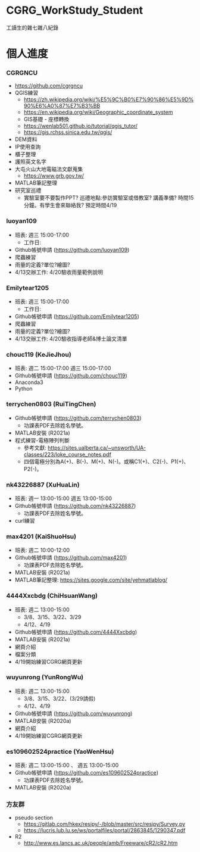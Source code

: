# CGRG_WorkStudy_Student
工讀生的雜七雜八紀錄

# 個人進度

### CGRGNCU
  + https://github.com/cgrgncu
  + QGIS練習
    + https://zh.wikipedia.org/wiki/%E5%9C%B0%E7%90%86%E5%9D%90%E6%A0%87%E7%B3%BB
    + https://en.wikipedia.org/wiki/Geographic_coordinate_system
    + GIS基礎 - 座標轉換
    + https://wenlab501.github.io/tutorial/qgis_tutor/
    + https://gis.rchss.sinica.edu.tw/qgis/
  + DEM資料
  + IP使用查詢
  + 櫃子整理
  + 護照英文名字
  + 大屯火山大地電磁法文獻蒐集 
    + https://www.grb.gov.tw/ 
  + MATLAB筆記整理
  + 研究室巡禮
    + 實驗室要不要製作PPT? 巡禮地點:參訪實驗室或借教室? 講義準備? 時間15分鐘。有學生會來聯絡我? 預定時間4/19

### luoyan109
  + 班表: 週三 15:00-17:00
    + 工作日:
  + Github帳號申請 (https://github.com/luoyan109)
  + 爬蟲練習
  + 雨量的定義?單位?繪圖?
  + 4/13交辦工作: 4/20驗收雨量範例說明

### Emilytear1205
  + 班表: 週三 15:00-17:00
    + 工作日: 
  + Github帳號申請 (https://github.com/Emilytear1205)
  + 爬蟲練習
  + 雨量的定義?單位?繪圖?
  + 4/13交辦工作: 4/20驗收指導老師&博士論文清單

### chouc119 (KeJieJhou)
  + 班表: 週二 15:00-17:00 週三 15:00-17:00
  + Github帳號申請 (https://github.com/chouc119)
  + Anaconda3
  + Python

### terrychen0803 (RuiTingChen)  
  + Github帳號申請 (https://github.com/terrychen0803)
    + 功課表PDF去除姓名學號。
  + MATLAB安裝 (R2021a)
  + 程式練習-電極陣列判斷
    + 參考文獻: https://sites.ualberta.ca/~unsworth/UA-classes/223/loke_course_notes.pdf
    + 四個電極分別為A(+)、B(-)、M(+)、N(-)。或稱C1(+)、C2(-)、P1(+)、P2(-)。

### nk43226887 (XuHuaLin)
  + 班表: 週一 13:00-15:00 週五 13:00-15:00
  + Github帳號申請 (https://github.com/nk43226887)
    + 功課表PDF去除姓名學號。
  + curl練習
  
### max4201 (KaiShuoHsu) 
  + 班表: 週二 10:00-12:00
  + Github帳號申請 (https://github.com/max4201)
    + 功課表PDF去除姓名學號。
  + MATLAB安裝 (R2021a)
  + MATLAB筆記整理: https://sites.google.com/site/yehmatlablog/

### 4444Xxcbdg (ChiHsuanWang)
  + 班表: 週二 13:00-15:00
    + 3/8、3/15、3/22、3/29
    + 4/12、4/19
  + Github帳號申請 (https://github.com/4444Xxcbdg)
  + MATLAB安裝 (R2021a)
  + 網頁介紹
  + 檔案分類
  + 4/19開始練習CGRG網頁更新

### wuyunrong (YunRongWu)
  + 班表: 週二 13:00-15:00
    + 3/8、3/15、3/22、(3/29請假)
    + 4/12、4/19
  + Github帳號申請 (https://github.com/wuyunrong)
  + MATLAB安裝 (R2020a)
  + 網頁介紹
  + 4/19開始練習CGRG網頁更新

### es109602524practice (YaoWenHsu)
  + 班表: 週二 13:00-15:00 、 週五 13:00-15:00
  + Github帳號申請 (https://github.com/es109602524practice)
    + 功課表PDF去除姓名學號。
  + MATLAB安裝 (R2020a)

### 方友群
  + pseudo section
    + https://gitlab.com/hkex/resipy/-/blob/master/src/resipy/Survey.py
    + https://lucris.lub.lu.se/ws/portalfiles/portal/2863845/1290347.pdf
  + R2
    + http://www.es.lancs.ac.uk/people/amb/Freeware/cR2/cR2.htm

